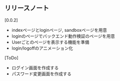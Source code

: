 ## リリースノート

[0.0.2]
* indexページとloginページ, sandboxページを用意
* loginのページでバックエンド動作検証のページを用意
* Userごとのページを表示する機能を準備
* login/logoffのアニメーション化

[ToDo]
* ログイン画面を作成する
* パスワード変更画面を作成する